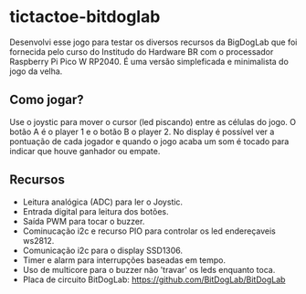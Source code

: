 # tictactoe-bitdoglab

Desenvolvi esse jogo para testar os diversos recursos da BigDogLab que foi fornecida pelo curso do Institudo do Hardware BR com o processador Raspberry Pi Pico W RP2040. É uma versão simpleficada e minimalista do jogo da velha.

## Como jogar?

Use o joystic para mover o cursor (led piscando) entre as células do jogo. O botão A é o player 1 e o botão B o player 2.
No display é possível ver a pontuação de cada jogador e quando o jogo acaba um som é tocado para indicar que houve ganhador ou empate.

## Recursos

- Leitura analógica (ADC) para ler o Joystic.
- Entrada digital para leitura dos botões.
- Saída PWM para tocar o buzzer.
- Cominucação i2c e recurso PIO para controlar os led endereçaveis ws2812.
- Comunicação i2c para o display SSD1306.
- Timer e alarm para interrupções baseadas em tempo.
- Uso de multicore para o buzzer não 'travar' os leds enquanto toca.
- Placa de circuito BitDogLab: https://github.com/BitDogLab/BitDogLab
